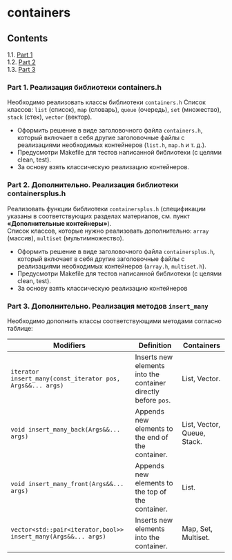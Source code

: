 # containers


## Contents

1.1. [Part 1](#part-1-реализация-библиотеки-containersh)  
1.2. [Part 2](#part-2-дополнительно-реализация-библиотеки-containersplush)  
1.3. [Part 3](#part-3-дополнительно-реализация-методов-insert_many)


### Part 1. Реализация библиотеки containers.h

Необходимо реализовать классы библиотеки `containers.h`
Список классов: `list` (список), `map` (словарь), `queue` (очередь), `set` (множество), `stack` (стек), `vector` (вектор).
- Оформить решение в виде заголовочного файла `containers.h`, который включает в себя другие заголовочные файлы с реализациями необходимых контейнеров (`list.h`, `map.h` и т. д.).
- Предусмотри Makefile для тестов написанной библиотеки (с целями clean, test).
- За основу взять классическую реализацию контейнеров.

### Part 2. Дополнительно. Реализация библиотеки containersplus.h

Реализовать функции библиотеки `containersplus.h` (спецификации указаны в соответствующих разделах материалов, см. пункт **«Дополнительные контейнеры»**). \
Список классов, которые нужно реализовать дополнительно: `array` (массив), `multiset` (мультимножество).
- Оформить решение в виде заголовочного файла `containersplus.h`, который включает в себя другие заголовочные файлы с реализациями необходимых контейнеров (`array.h`, `multiset.h`).
- Предусмотри Makefile для тестов написанной библиотеки (с целями clean, test).
- За основу взять классическую реализацию контейнеров

### Part 3. Дополнительно. Реализация методов `insert_many`

Необходимо дополнить классы соответствующими методами согласно таблице:

| Modifiers      | Definition                                      | Containers |
|----------------|-------------------------------------------------| -------------------------------------------|
| `iterator insert_many(const_iterator pos, Args&&... args)`          | Inserts new elements into the container directly before `pos`.  | List, Vector. |
| `void insert_many_back(Args&&... args)`          | Appends new elements to the end of the container.  | List, Vector, Queue, Stack. |
| `void insert_many_front(Args&&... args)`          | Appends new elements to the top of the container.  | List. |
| `vector<std::pair<iterator,bool>> insert_many(Args&&... args)`          | Inserts new elements into the container.  | Map, Set, Multiset. |

